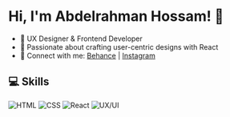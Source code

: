 # Hi, I'm Abdelrahman Hossam! 👋  
- 🎨 UX Designer & Frontend Developer  
- 🌟 Passionate about crafting user-centric designs with React  
- 📍 Connect with me: [Behance](https://www.behance.net/abdelrhhossam3) | [Instagram](https://www.instagram.com/abdelrhmaan17/)  

## 💻 Skills  
![HTML](https://img.shields.io/badge/-HTML-E34F26?logo=html5&logoColor=white)
![CSS](https://img.shields.io/badge/-CSS-1572B6?logo=css3&logoColor=white)
![React](https://img.shields.io/badge/-React-61DAFB?logo=react&logoColor=white)
![UX/UI](https://img.shields.io/badge/-UX/UI-00FF2A?logo=figma&logoColor=black)
